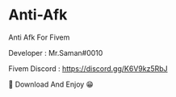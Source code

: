 # Anti-Afk

Anti Afk For Fivem 

Developer : Mr.Saman#0010

Fivem Discord : https://discord.gg/K6V9kz5RbJ

💖 Download And Enjoy 😁
